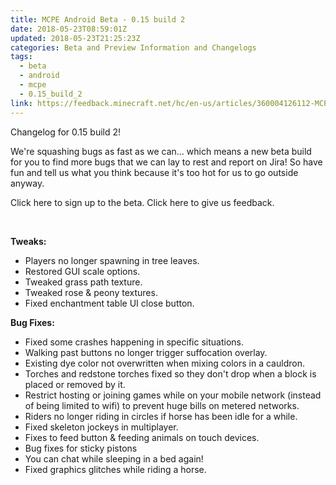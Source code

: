 ```yaml
---
title: MCPE Android Beta - 0.15 build 2
date: 2018-05-23T08:59:01Z
updated: 2018-05-23T21:25:23Z
categories: Beta and Preview Information and Changelogs
tags:
  - beta
  - android
  - mcpe
  - 0.15_build_2
link: https://feedback.minecraft.net/hc/en-us/articles/360004126112-MCPE-Android-Beta-0-15-build-2
---
```


Changelog for 0.15 build 2!

We're squashing bugs as fast as we can… which means a new beta build for you to find more bugs that we can lay to rest and report on Jira! So have fun and tell us what you think because it's too hot for us to go outside anyway.

Click here to sign up to the beta. Click here to give us feedback.

 

**Tweaks:**

- Players no longer spawning in tree leaves.
- Restored GUI scale options.
- Tweaked grass path texture.
- Tweaked rose & peony textures.
- Fixed enchantment table UI close button.

**Bug Fixes:**

- Fixed some crashes happening in specific situations.
- Walking past buttons no longer trigger suffocation overlay.
- Existing dye color not overwritten when mixing colors in a cauldron.
- Torches and redstone torches fixed so they don't drop when a block is placed or removed by it.
- Restrict hosting or joining games while on your mobile network (instead of being limited to wifi) to prevent huge bills on metered networks.  
- Riders no longer riding in circles if horse has been idle for a while.
- Fixed skeleton jockeys in multiplayer.
- Fixes to feed button & feeding animals on touch devices.
- Bug fixes for sticky pistons
- You can chat while sleeping in a bed again!
- Fixed graphics glitches while riding a horse.

<div>

 

</div>
